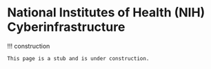 # National Institutes of Health (NIH) Cyberinfrastructure

<!-- markdownlint-disable MD046 -->
!!! construction

    This page is a stub and is under construction.
<!-- markdownlint-enable MD046 -->
